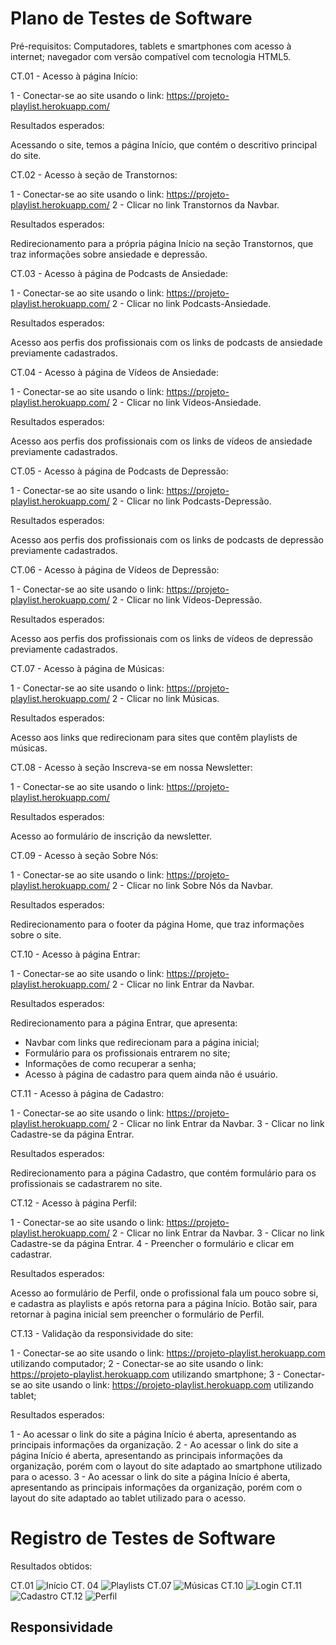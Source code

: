 # Plano de Testes de Software

Pré-requisitos: Computadores, tablets e smartphones com acesso à internet; navegador com versão compatível com tecnologia
HTML5.

CT.01 - Acesso à página Início:

1 - Conectar-se ao site usando o link: https://projeto-playlist.herokuapp.com/

Resultados esperados:

Acessando o site, temos a página Início, que contém o descritivo principal do site.

CT.02 - Acesso à seção de Transtornos:

1 - Conectar-se ao site usando o link: https://projeto-playlist.herokuapp.com/
2 - Clicar no link Transtornos da Navbar.

Resultados esperados:

Redirecionamento para a própria página Início na seção Transtornos, que traz informações sobre ansiedade e depressão.

CT.03 - Acesso à página de Podcasts de Ansiedade:

1 - Conectar-se ao site usando o link: https://projeto-playlist.herokuapp.com/
2 - Clicar no link Podcasts-Ansiedade.

Resultados esperados:

Acesso aos perfis dos profissionais com os links de podcasts de ansiedade previamente cadastrados.

CT.04 - Acesso à página de Vídeos de Ansiedade:

1 - Conectar-se ao site usando o link: https://projeto-playlist.herokuapp.com/
2 - Clicar no link Vídeos-Ansiedade.

Resultados esperados:

Acesso aos perfis dos profissionais com os links de vídeos de ansiedade previamente cadastrados.

CT.05 - Acesso à página de Podcasts de Depressão:

1 - Conectar-se ao site usando o link: https://projeto-playlist.herokuapp.com/
2 - Clicar no link Podcasts-Depressão.

Resultados esperados:

Acesso aos perfis dos profissionais com os links de podcasts de depressão previamente cadastrados.

CT.06 - Acesso à página de Vídeos de Depressão:

1 - Conectar-se ao site usando o link: https://projeto-playlist.herokuapp.com/
2 - Clicar no link Vídeos-Depressão.

Resultados esperados:

Acesso aos perfis dos profissionais com os links de vídeos de depressão previamente cadastrados.

CT.07 - Acesso à página de Músicas:

1 - Conectar-se ao site usando o link: https://projeto-playlist.herokuapp.com/
2 - Clicar no link Músicas.

Resultados esperados:

Acesso aos links que redirecionam para sites que contêm playlists de músicas.

CT.08 - Acesso à seção Inscreva-se em nossa Newsletter:

1 - Conectar-se ao site usando o link: https://projeto-playlist.herokuapp.com/

Resultados esperados:

Acesso ao formulário de inscrição da newsletter.

CT.09 - Acesso à seção Sobre Nós:

1 - Conectar-se ao site usando o link: https://projeto-playlist.herokuapp.com/
2 - Clicar no link Sobre Nós da Navbar.

Resultados esperados:

Redirecionamento para o footer da página Home, que traz informações sobre o site.

CT.10 - Acesso à página Entrar:

1 - Conectar-se ao site usando o link: https://projeto-playlist.herokuapp.com/
2 - Clicar no link Entrar da Navbar.

Resultados esperados:

Redirecionamento para a página Entrar, que apresenta:
- Navbar com links que redirecionam para a página inicial;
- Formulário para os profissionais entrarem no site;
- Informações de como recuperar a senha;
- Acesso à página de cadastro para quem ainda não é usuário.


CT.11 - Acesso à página de Cadastro:

1 - Conectar-se ao site usando o link: https://projeto-playlist.herokuapp.com/
2 - Clicar no link Entrar da Navbar.
3 - Clicar no link Cadastre-se da página Entrar.

Resultados esperados:

Redirecionamento para a página Cadastro, que contém formulário para os profissionais se cadastrarem no site.


CT.12 - Acesso à página Perfil:

1 - Conectar-se ao site usando o link: https://projeto-playlist.herokuapp.com/
2 - Clicar no link Entrar da Navbar.
3 - Clicar no link Cadastre-se da página Entrar.
4 - Preencher o formulário e clicar em cadastrar.

Resultados esperados:

Acesso ao formulário de Perfil, onde o profissional fala um pouco sobre si, e cadastra as playlists e após retorna para a página Início.
Botão sair, para retornar à pagina inicial sem preencher o formulário de Perfil.


CT.13 - Validação da responsividade do site:

1 - Conectar-se ao site usando o link: https://projeto-playlist.herokuapp.com utilizando computador;
2 - Conectar-se ao site usando o link: https://projeto-playlist.herokuapp.com utilizando smartphone;
3 - Conectar-se ao site usando o link: https://projeto-playlist.herokuapp.com utilizando tablet;

Resultados esperados:

1 - Ao acessar o link do site a página Início é aberta, apresentando as principais informações da organização.
2 - Ao acessar o link do site a página Início é aberta, apresentando as principais informações da organização, porém com o layout do site adaptado
ao smartphone utilizado para o acesso.
3 - Ao acessar o link do site a página Início é aberta, apresentando as principais informações da organização, porém com o layout do site adaptado
ao tablet utilizado para o acesso.


# Registro de Testes de Software

Resultados obtidos:

CT.01
![Início](https://user-images.githubusercontent.com/89880127/144524251-c8d8483c-3233-4d88-85fe-7542bfb1d6e6.png)
CT. 04
![Playlists](https://user-images.githubusercontent.com/89880127/144524311-2702d691-5d0a-4115-8467-c65ed03502d6.png)
CT.07
![Músicas](https://user-images.githubusercontent.com/89880127/144524321-d006c9b4-4dc8-42dd-8a4d-8a7cbe2416bf.png)
CT.10
![Login](https://user-images.githubusercontent.com/89880127/144524277-b04ee33f-e9a4-4584-92cb-bc9a9115b59c.png)
CT.11
![Cadastro](https://user-images.githubusercontent.com/89880127/144524277-b04ee33f-e9a4-4584-92cb-bc9a9115b59c.png)
CT.12
![Perfil](https://user-images.githubusercontent.com/89880127/144525886-f40bc6ab-19af-42dc-b648-bc86e6076ca3.png)

## Responsividade
